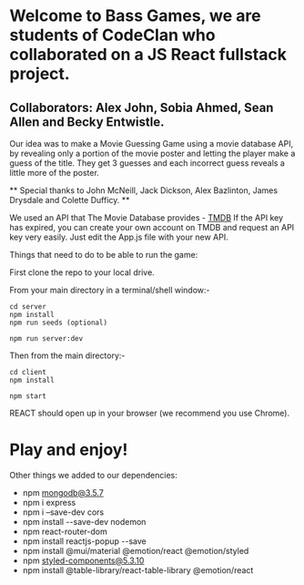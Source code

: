 # Welcome to Bass Games, we are students of CodeClan who collaborated on a JS React fullstack project. 

## Collaborators: Alex John, Sobia Ahmed, Sean Allen and Becky Entwistle.

Our idea was to make a Movie Guessing Game using a movie database API, by revealing only a portion of the movie poster and letting the player make a guess of the title. They get 3 guesses and each incorrect guess reveals a little more of the poster.

** Special thanks to John McNeill, Jack Dickson, Alex Bazlinton, James Drysdale and Colette Dufficy. **

We used an API that The Movie Database provides  - [TMDB](https://www.themoviedb.org/)
If the API key has expired, you can create your own account on TMDB and request an API key very easily. Just edit the App.js file with your new API.

Things that need to do to be able to run the game:

First clone the repo to your local drive.

From your main directory in a terminal/shell window:-
````
cd server
npm install
npm run seeds (optional)

npm run server:dev
````
Then from the main directory:-
````
cd client
npm install
	
npm start
````
REACT should open up in your browser (we recommend you use Chrome). 

# Play and enjoy!


Other things we added to our dependencies:

- npm mongodb@3.5.7
- npm i express
- npm i –save-dev cors
- npm install --save-dev nodemon
- npm react-router-dom
- npm install reactjs-popup --save
- npm install @mui/material @emotion/react @emotion/styled
- npm styled-components@5.3.10
- npm install @table-library/react-table-library @emotion/react

